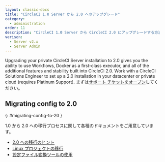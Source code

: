```yaml
---
layout: classic-docs
title: "CircleCI 1.0 Server から 2.0 へのアップグレード"
category:
  - administration
order: 11
description: "CircleCI 1.0 Server から CircleCI 2.0 にアップグレードする方法"
verison:
  - Server v2.x
  - Server Admin
---
```


Upgrading your private CircleCI Server installation to 2.0 gives you the ability to use Workflows, Docker as a first-class executor, and all of the additional features and stability built into CircleCI 2.0. Work with a CircleCI Solutions Engineer to set up a 2.0 installation in your datacenter or private cloud (requires Platinum Support). まずは[サポート チケットをオープン](https://support.circleci.com/hc/ja/requests/new)してください。

## Migrating config to 2.0
{: #migrating-config-to-20 }

1.0 から 2.0 への移行プロセスに関して各種のドキュメントをご用意しています。

* [2.0 への移行のヒント](https://circleci.com/docs/2.0/migration/)
* [Linux プロジェクトの移行](https://circleci.com/docs/2.0/migrating-from-1-2/)
* [設定ファイル変換ツールの使用](https://circleci.com/docs/2.0/config-translation/)

